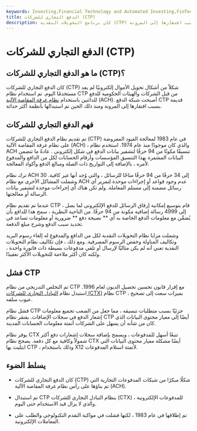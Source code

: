 ```yaml
---
keywords: Investing,Financial Technology and Automated Investing,FinTech
title: الدفع التجاري للشركات (CTP)
description: كان برنامج التحويلات النقدية (CTP) شكلاً سابقًا من أشكال تحويل الأموال إلكترونيًا. أصبحت طريقة الدفع هذه قديمة بسبب افتقارها إلى المرونة.
---
```


# الدفع التجاري للشركات (CTP)
## ما هو الدفع التجاري للشركات (CTP)؟

كان الدفع التجاري للشركات (CTP) شكلاً من أشكال تحويل الأموال إلكترونيًا لم يعد مستخدمًا اليوم. تم استخدام نظام CTP من قبل الشركات والهيئات الحكومية للدفع للدائنين باستخدام [نظام غرفة المقاصة الآلية](/ach) (ACH). أصبحت شبكة الدفع CTP قديمة بسبب افتقارها إلى المرونة ومنذ ذلك الحين تم استبدالها بأنظمة أكثر حداثة.

## فهم الدفع التجاري للشركات

تم تقديم نظام الدفع التجاري للشركات (CTP) في عام 1983 لمعالجة القيود المفروضة على نظام غرفة المقاصة الآلية (ACH) ، والذي كان موجودًا منذ عام 1974. استخدم نظام ACH تنسيقًا مكونًا من 94 حرفًا لتشفير بيانات الدفع في شكل إلكتروني . عادةً ما تتضمن البيانات المشفرة بهذا التنسيق المؤسسات وأرقام الحسابات لكل من الدافع والمدفوع لأمره ، بالإضافة إلى التواريخ ذات الصلة ومبالغ الدفع وأكواد المعالجة.

ترك نظام ACH 30 إلى 34 حرفًا من 94 حرفًا متاحًا للرسائل ، والتي وُجد أنها غير كافية. وشملت المشاكل الأخرى مع نظام ACH عدم وجود قواعد أو إجراءات موحدة لتمرير أي رسائل مضمنة إلى مستلم المعاملة. ولم تكن هناك أي إجراءات موحدة لتشفير بيانات الرسالة أو معالجتها.

عندما تم تقديم نظام CTP ، قام بتوسيع إمكانية إرفاق الرسائل للدفع الإلكتروني لما يصل إلى 4999 رسالة إضافية مكونة من 94 حرفًا. من الناحية النظرية ، سمح هذا للدافع بأن يُضمِّن مع معلومات الدفع الخاصة به أي ** نصيحة دفع ** ضرورية أو معلومات تساعد في تحديد سبب الدفع وشرح مبلغ الدفعة.

وشملت مزايا نظام التحويلات النقدية لكل من الدافع والمدفوع له إلغاء رسوم البريد وتكاليف المناولة وخفض الرسوم المصرفية. ومع ذلك ، فإن تكاليف نظام التحويلات النقدية تعني أنه لم يكن مثاليًا لإرسال أو تلقي مدفوعات بسيطة ذات فاتورة واحدة ، ولكنه كان أكثر ملاءمة للتحويلات الأكثر تعقيدًا.

## فشل CTP

تم التخلص التدريجي من نظام CTP مع إقرار قانون تحسين تحصيل الديون لعام 1996. استبدل نظام [التبادل التجاري للشركات (CTX)](/corporate-trade-exchange-ctx) نظام CTP ، بميزات سعت إلى تصحيح عيوب سلفه.

فشل نظام CTP جزئيًا بسبب متطلبات تنسيقه ، مما جعل من الصعب تجميع معلومات إشعار الدفع في سجلات الإضافات. يفتقر نظام CTP أيضًا إلى معيار محتوى البيانات الذي كان من شأنه أن يسهل على الشركات أتمتة معلومات الحسابات المدينة.

يوفر نظام CTX تتبعًا أسهل للمدفوعات ، ويسمح بإضافة سجلات إشعارات دفع أكثر شمولاً وكافية مع كل دفعة. يصحح نظام CTX أيضًا مشكلة معيار محتوى البيانات التي ابتليت بها CTP ، وذلك باستخدام X12 لأتمتة استلام المدفوعات.

## يسلط الضوء

- كان الدفع التجاري للشركات (CTP) شكلًا مبكرًا من شبكات المدفوعات التجارية التي تم بناؤها على رأس نظام غرفة المقاصة الآلية (ACH).

- تم استبدال CTP بنظام التبادل التجاري للشركات (CTX) للمدفوعات الإلكترونية ، والذي لا يزال قيد الاستخدام حتى اليوم.

- تم إطلاقها في عام 1983 ، لكنها فشلت في مواكبة التقدم التكنولوجي والطلب على المعاملات الإلكترونية.

